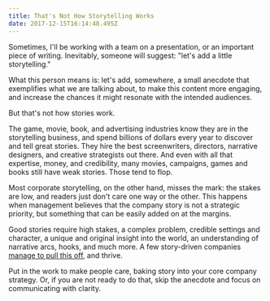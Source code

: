 ```yaml
---
title: That's Not How Storytelling Works
date: 2017-12-15T16:14:48.495Z
---
```

Sometimes, I'll be working with a team on a presentation, or an important piece of writing. Inevitably, someone will suggest: "let's add a little storytelling."

<!--more-->

What this person means is: let's add, somewhere, a small anecdote that exemplifies what we are talking about, to make this content more engaging, and increase the chances it might resonate with the intended audiences. 

But that's not how stories work. 

The game, movie, book, and advertising industries know they are in the storytelling business, and spend billions of dollars every year to discover and tell great stories. They hire the best screenwriters, directors, narrative designers, and creative strategists out there. And even with all that expertise, money, and credibility, many movies, campaigns, games and books still have weak stories. Those tend to flop. 

Most corporate storytelling, on the other hand, misses the mark: the stakes are low, and readers just don't care one way or the other. This happens when management believes that the company story is not a strategic priority, but something that can be easily added on at the margins.

Good stories require high stakes, a complex problem, credible settings and character, a unique and original insight into the world, an understanding of narrative arcs, hooks, and much more. A few story-driven companies [manage to pull this off](https://blog.davideberretta.com/post/how-to-find-your-company-story/), and thrive.  

Put in the work to make people care, baking story into your core company strategy. Or, if you are not ready to do that, skip the anecdote and focus on communicating with clarity. 

